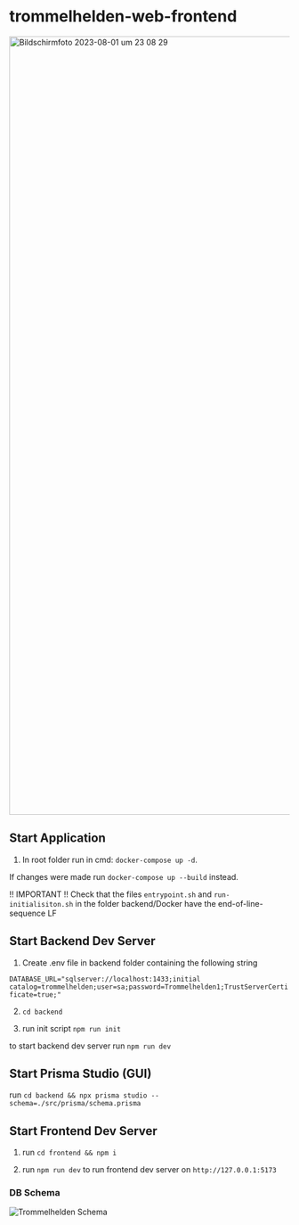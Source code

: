 # trommelhelden-web-frontend
<img width="1397" alt="Bildschirmfoto 2023-08-01 um 23 08 29" src="https://github.com/ptamm2022/trommelhelden-frontend/assets/109551602/b6273744-503b-4cc4-86ff-3745a47d5b35">

## Start Application

1. In root folder run in cmd: `docker-compose up -d`.

If changes were made run `docker-compose up --build` instead.

!! IMPORTANT !! Check that the files `entrypoint.sh` and `run-initialisiton.sh` in the folder backend/Docker have the end-of-line-sequence LF 

## Start Backend Dev Server

1. Create .env file in backend folder containing the following string

`DATABASE_URL="sqlserver://localhost:1433;initial catalog=trommelhelden;user=sa;password=Trommelhelden1;TrustServerCertificate=true;" `

2. `cd backend`

3. run init script `npm run init`

to start backend dev server run `npm run dev`

## Start Prisma Studio (GUI)

run `cd backend && npx prisma studio --schema=./src/prisma/schema.prisma`

## Start Frontend Dev Server

1. run `cd frontend && npm i`

2. run `npm run dev` to run frontend dev server on `http://127.0.0.1:5173`

### DB Schema

![Trommelhelden Schema](db_schema.png)
